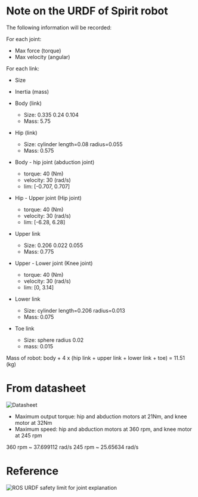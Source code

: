 # Note on the URDF of Spirit robot
The following information will be recorded:

For each joint:
* Max force (torque)
* Max velocity (angular)

For each link:
* Size
* Inertia (mass)

* Body (link)
  * Size: 0.335 0.24 0.104
  * Mass: 5.75
* Hip (link)
  * Size: cylinder length=0.08 radius=0.055
  * Mass: 0.575
* Body - hip joint (abduction joint)
  * torque: 40 (Nm)
  * velocity: 30 (rad/s)
  * lim: [-0.707, 0.707]
* Hip - Upper joint (Hip joint)
  * torque: 40 (Nm)
  * velocity: 30 (rad/s)
  * lim: [-6.28, 6.28]
* Upper link
  * Size: 0.206 0.022 0.055
  * Mass: 0.775
* Upper - Lower joint (Knee joint)
  * torque: 40 (Nm)
  * velocity: 30 (rad/s)
  * lim: [0, 3.14]
* Lower link
  * Size: cylinder length=0.206 radius=0.013
  * Mass: 0.075
* Toe link
  * Size: sphere radius 0.02
  * mass: 0.015

Mass of robot: body + 4 x (hip link + upper link + lower link + toe) = 11.51 (kg)

# From datasheet
![Datasheet](https://uspto.report/ts/cd/pdfs?f=/SOU/2020/06/23/20200623125618914893-88276426-004_003/SPN1-3898152106-20200623124743387022_._GR_Spirit_40-P_Quad_UGV-_Full_Spec_rev1.0.pdf)

* Maximum output torque: hip and abduction motors at 21Nm, and knee motor at 32Nm
* Maximum speed: hip and abduction motors at 360 rpm, and knee motor at 245 rpm

360 rpm ~ 37.699112 rad/s
245 rpm ~ 25.65634 rad/s

# Reference
![ROS URDF safety limit for joint explanation](http://wiki.ros.org/pr2_controller_manager/safety_limits)